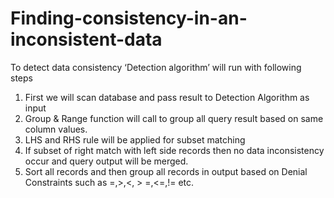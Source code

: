 # Finding-consistency-in-an-inconsistent-data
To detect data consistency ‘Detection algorithm’ will run with following steps
1)	First we will scan database and pass result to Detection Algorithm as input
2)	Group & Range function will call to group all query result based on same column values.
3)	LHS and RHS rule will be applied for subset matching
4)	If subset of right match with left side records then no data inconsistency occur and query output will be merged.
5)	Sort all records and then group all records in output based on Denial Constraints such as =,>,<, > =,<=,!= etc.
